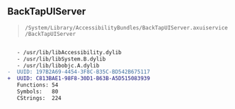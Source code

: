 ## BackTapUIServer

> `/System/Library/AccessibilityBundles/BackTapUIServer.axuiservice/BackTapUIServer`

```diff

   - /usr/lib/libAccessibility.dylib
   - /usr/lib/libSystem.B.dylib
   - /usr/lib/libobjc.A.dylib
-  UUID: 197B2A69-4454-3F8C-B35C-BD542B675117
+  UUID: C813BAE1-98F8-30D1-B63B-A5D515083939
   Functions: 54
   Symbols:   80
   CStrings:  224

```

